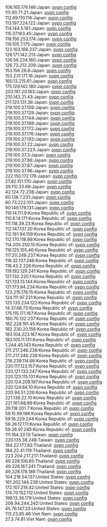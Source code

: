 106.165.179.146:Japan: [ovpn config](vpn/106_165_179_146.ovpn)  
111.90.71.21:Japan: [ovpn config](vpn/111_90_71_21.ovpn)  
112.69.110.118:Japan: [ovpn config](vpn/112_69_110_118.ovpn)  
113.197.224.122:Japan: [ovpn config](vpn/113_197_224_122.ovpn)  
114.144.5.161:Japan: [ovpn config](vpn/114_144_5_161.ovpn)  
115.37.163.45:Japan: [ovpn config](vpn/115_37_163_45.ovpn)  
118.156.253.174:Japan: [ovpn config](vpn/118_156_253_174.ovpn)  
119.105.7.175:Japan: [ovpn config](vpn/119_105_7_175.ovpn)  
122.103.166.237:Japan: [ovpn config](vpn/122_103_166_237.ovpn)  
126.171.142.213:Japan: [ovpn config](vpn/126_171_142_213.ovpn)  
126.56.234.160:Japan: [ovpn config](vpn/126_56_234_160.ovpn)  
126.73.213.209:Japan: [ovpn config](vpn/126_73_213_209.ovpn)  
153.156.26.8:Japan: [ovpn config](vpn/153_156_26_8.ovpn)  
153.231.171.16:Japan: [ovpn config](vpn/153_231_171_16.ovpn)  
160.13.215.61:Japan: [ovpn config](vpn/160_13_215_61.ovpn)  
175.129.142.180:Japan: [ovpn config](vpn/175_129_142_180.ovpn)  
203.181.20.163:Japan: [ovpn config](vpn/203_181_20_163.ovpn)  
210.143.21.43:Japan: [ovpn config](vpn/210_143_21_43.ovpn)  
211.120.131.36:Japan: [ovpn config](vpn/211_120_131_36.ovpn)  
219.100.37.109:Japan: [ovpn config](vpn/219_100_37_109.ovpn)  
219.100.37.129:Japan: [ovpn config](vpn/219_100_37_129.ovpn)  
219.100.37.144:Japan: [ovpn config](vpn/219_100_37_144.ovpn)  
219.100.37.169:Japan: [ovpn config](vpn/219_100_37_169.ovpn)  
219.100.37.172:Japan: [ovpn config](vpn/219_100_37_172.ovpn)  
219.100.37.176:Japan: [ovpn config](vpn/219_100_37_176.ovpn)  
219.100.37.193:Japan: [ovpn config](vpn/219_100_37_193.ovpn)  
219.100.37.22:Japan: [ovpn config](vpn/219_100_37_22.ovpn)  
219.100.37.223:Japan: [ovpn config](vpn/219_100_37_223.ovpn)  
219.100.37.3:Japan: [ovpn config](vpn/219_100_37_3.ovpn)  
219.100.37.86:Japan: [ovpn config](vpn/219_100_37_86.ovpn)  
219.100.37.87:Japan: [ovpn config](vpn/219_100_37_87.ovpn)  
219.100.37.96:Japan: [ovpn config](vpn/219_100_37_96.ovpn)  
222.150.172.176:Japan: [ovpn config](vpn/222_150_172_176.ovpn)  
27.82.151.170:Japan: [ovpn config](vpn/27_82_151_170.ovpn)  
39.110.33.68:Japan: [ovpn config](vpn/39_110_33_68.ovpn)  
42.124.72.238:Japan: [ovpn config](vpn/42_124_72_238.ovpn)  
60.138.7.231:Japan: [ovpn config](vpn/60_138_7_231.ovpn)  
60.73.222.101:Japan: [ovpn config](vpn/60_73_222_101.ovpn)  
90.149.176.131:Japan: [ovpn config](vpn/90_149_176_131.ovpn)  
110.14.111.9:Korea Republic of: [ovpn config](vpn/110_14_111_9.ovpn)  
110.8.14.171:Korea Republic of: [ovpn config](vpn/110_8_14_171.ovpn)  
111.118.39.23:Korea Republic of: [ovpn config](vpn/111_118_39_23.ovpn)  
112.147.137.20:Korea Republic of: [ovpn config](vpn/112_147_137_20.ovpn)  
112.161.94.159:Korea Republic of: [ovpn config](vpn/112_161_94_159.ovpn)  
112.170.118.89:Korea Republic of: [ovpn config](vpn/112_170_118_89.ovpn)  
114.200.250.10:Korea Republic of: [ovpn config](vpn/114_200_250_10.ovpn)  
116.125.105.46:Korea Republic of: [ovpn config](vpn/116_125_105_46.ovpn)  
117.20.249.237:Korea Republic of: [ovpn config](vpn/117_20_249_237.ovpn)  
118.32.137.246:Korea Republic of: [ovpn config](vpn/118_32_137_246.ovpn)  
118.43.2.226:Korea Republic of: [ovpn config](vpn/118_43_2_226.ovpn)  
119.192.129.241:Korea Republic of: [ovpn config](vpn/119_192_129_241.ovpn)  
121.132.220.1:Korea Republic of: [ovpn config](vpn/121_132_220_1.ovpn)  
121.133.13.144:Korea Republic of: [ovpn config](vpn/121_133_13_144.ovpn)  
121.173.84.234:Korea Republic of: [ovpn config](vpn/121_173_84_234.ovpn)  
123.215.176.15:Korea Republic of: [ovpn config](vpn/123_215_176_15.ovpn)  
124.111.97.231:Korea Republic of: [ovpn config](vpn/124_111_97_231.ovpn)  
125.133.234.122:Korea Republic of: [ovpn config](vpn/125_133_234_122.ovpn)  
14.37.68.73:Korea Republic of: [ovpn config](vpn/14_37_68_73.ovpn)  
175.115.171.167:Korea Republic of: [ovpn config](vpn/175_115_171_167.ovpn)  
180.70.132.237:Korea Republic of: [ovpn config](vpn/180_70_132_237.ovpn)  
182.228.191.45:Korea Republic of: [ovpn config](vpn/182_228_191_45.ovpn)  
182.230.20.156:Korea Republic of: [ovpn config](vpn/182_230_20_156.ovpn)  
183.104.223.167:Korea Republic of: [ovpn config](vpn/183_104_223_167.ovpn)  
183.105.11.131:Korea Republic of: [ovpn config](vpn/183_105_11_131.ovpn)  
1.244.45.143:Korea Republic of: [ovpn config](vpn/1_244_45_143.ovpn)  
211.217.246.238:Korea Republic of: [ovpn config](vpn/211_217_246_238.ovpn)  
211.217.246.238:Korea Republic of: [ovpn config](vpn/211_217_246_238.ovpn)  
218.239.114.66:Korea Republic of: [ovpn config](vpn/218_239_114_66.ovpn)  
220.117.123.157:Korea Republic of: [ovpn config](vpn/220_117_123_157.ovpn)  
220.121.133.247:Korea Republic of: [ovpn config](vpn/220_121_133_247.ovpn)  
220.123.115.131:Korea Republic of: [ovpn config](vpn/220_123_115_131.ovpn)  
220.124.209.197:Korea Republic of: [ovpn config](vpn/220_124_209_197.ovpn)  
220.124.84.10:Korea Republic of: [ovpn config](vpn/220_124_84_10.ovpn)  
220.94.51.226:Korea Republic of: [ovpn config](vpn/220_94_51_226.ovpn)  
221.138.22.10:Korea Republic of: [ovpn config](vpn/221_138_22_10.ovpn)  
221.161.68.86:Korea Republic of: [ovpn config](vpn/221_161_68_86.ovpn)  
39.118.201.7:Korea Republic of: [ovpn config](vpn/39_118_201_7.ovpn)  
59.15.99.198:Korea Republic of: [ovpn config](vpn/59_15_99_198.ovpn)  
59.16.229.244:Korea Republic of: [ovpn config](vpn/59_16_229_244.ovpn)  
59.26.127.11:Korea Republic of: [ovpn config](vpn/59_26_127_11.ovpn)  
59.26.97.245:Korea Republic of: [ovpn config](vpn/59_26_97_245.ovpn)  
111.184.33.13:Taiwan: [ovpn config](vpn/111_184_33_13.ovpn)  
220.135.38.248:Taiwan: [ovpn config](vpn/220_135_38_248.ovpn)  
184.22.177.83:Thailand: [ovpn config](vpn/184_22_177_83.ovpn)  
184.22.41.119:Thailand: [ovpn config](vpn/184_22_41_119.ovpn)  
223.204.217.217:Thailand: [ovpn config](vpn/223_204_217_217.ovpn)  
49.228.106.65:Thailand: [ovpn config](vpn/49_228_106_65.ovpn)  
49.228.167.241:Thailand: [ovpn config](vpn/49_228_167_241.ovpn)  
49.228.178.189:Thailand: [ovpn config](vpn/49_228_178_189.ovpn)  
104.218.54.137:United States: [ovpn config](vpn/104_218_54_137.ovpn)  
161.202.144.236:United States: [ovpn config](vpn/161_202_144_236.ovpn)  
172.107.219.42:United States: [ovpn config](vpn/172_107_219_42.ovpn)  
174.70.152.112:United States: [ovpn config](vpn/174_70_152_112.ovpn)  
198.13.36.179:United States: [ovpn config](vpn/198_13_36_179.ovpn)  
208.94.244.242:United States: [ovpn config](vpn/208_94_244_242.ovpn)  
45.76.147.33:United States: [ovpn config](vpn/45_76_147_33.ovpn)  
113.23.85.46:Viet Nam: [ovpn config](vpn/113_23_85_46.ovpn)  
27.3.74.81:Viet Nam: [ovpn config](vpn/27_3_74_81.ovpn)  
